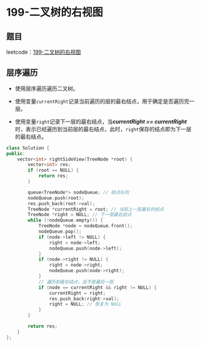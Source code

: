 # 199-二叉树的右视图

## 题目

leetcode：[199-二叉树的右视图](https://leetcode-cn.com/problems/binary-tree-right-side-view/)

## 层序遍历

- 使用层序遍历遍历二叉树。

- 使用变量`currentRight`记录当前遍历的层的最右结点，用于确定是否遍历完一层。

- 使用变量`right`记录下一层的最右结点，当***currentRight == currentRight***时，表示已经遍历到当前层的最右结点，此时，`right`保存的结点即为下一层的最右结点。

```c++
class Solution {
public:
    vector<int> rightSideView(TreeNode *root) {
        vector<int> res;
        if (root == NULL) {
            return res;
        }

        queue<TreeNode*> nodeQueue; // 结点队列
        nodeQueue.push(root);
        res.push_back(root->val);
        TreeNode *currentRight = root; // 当前上一层最右的结点
        TreeNode *right = NULL; // 下一层最右结点
        while (!nodeQueue.empty()) {
            TreeNode *node = nodeQueue.front();
            nodeQueue.pop();
            if (node->left != NULL) {
                right = node->left;
                nodeQueue.push(node->left);
            }
            if (node->right != NULL) {
                right = node->right;
                nodeQueue.push(node->right);
            }
            // 遍历到最右结点，且不是最后一层
            if (node == currentRight && right != NULL) {
                currentRight = right;
                res.push_back(right->val);
                right = NULL; // 恢复为 NULL
            }
        }

        return res;
    }
};
```

